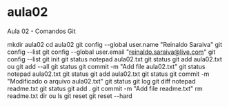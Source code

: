 # aula02
Aula 02 - Comandos Git

mkdir aula02
cd aula02
git config --global user.name "Reinaldo Saraiva"
git config --list
git config --global user.email "reinaldo.saraiva@live.com"
git config --list
git init
git status
notepad aula02.txt
git status
git add aula02.txt ou git add --all
git status
git commit -m "Add file aula02.txt"
git status
notepad aula02.txt
git status
git add aula02.txt
git status
git commit -m "Modificado o arquivo aula02.txt"
git status
git log
git diff
notepad readme.txt
git status
git add .
git commit -m "Add file readme.txt"
rm readme.txt
dir ou ls
git reset
git reset --hard 


